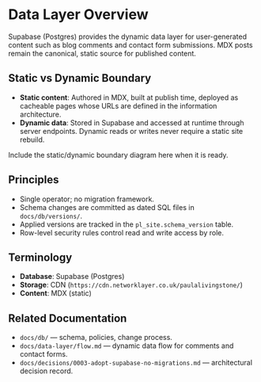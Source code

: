 # Data Layer Overview

Supabase (Postgres) provides the dynamic data layer for user-generated content such as blog comments and contact form submissions. MDX posts remain the canonical, static source for published content.

## Static vs Dynamic Boundary

- **Static content**: Authored in MDX, built at publish time, deployed as cacheable pages whose URLs are defined in the information architecture.
- **Dynamic data**: Stored in Supabase and accessed at runtime through server endpoints. Dynamic reads or writes never require a static site rebuild.

Include the static/dynamic boundary diagram here when it is ready.

## Principles

- Single operator; no migration framework.
- Schema changes are committed as dated SQL files in `docs/db/versions/`.
- Applied versions are tracked in the `pl_site.schema_version` table.
- Row-level security rules control read and write access by role.

## Terminology

- **Database**: Supabase (Postgres)
- **Storage**: CDN (`https://cdn.networklayer.co.uk/paulalivingstone/`)
- **Content**: MDX (static)

## Related Documentation

- `docs/db/` — schema, policies, change process.
- `docs/data-layer/flow.md` — dynamic data flow for comments and contact forms.
- `docs/decisions/0003-adopt-supabase-no-migrations.md` — architectural decision record.

